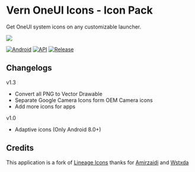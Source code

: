 # Vern OneUI Icons - Icon Pack
Get OneUI system icons on any customizable launcher.

![](https://i.ibb.co/w62Y7Y8/banner.png)

[![Android](https://img.shields.io/badge/Platform-Android-green.svg?style=flat-square)](https://www.android.com) [![API](https://img.shields.io/badge/API-21%2B-orange.svg?logo=android&style=flat-square)](https://developer.android.com/studio/releases/platforms) [![Release](https://img.shields.io/github/v/release/WSTxda/Lineage-Icons?style=flat-square)](https://github.com/KuatoDev/OneUI-Icons/releases/)

## Changelogs
v1.3
- Convert all PNG to Vector Drawable
- Separate Google Camera Icons form OEM Camera icons
- Add more icons for apps

v1.0 
- Adaptive icons (Only Android 8.0+)

## Credits
This application is a fork of [Lineage Icons](https://github.com/WSTxda/Lineage-Icons) 
thanks for [Amirzaidi](https://github.com/amirzaidi) and [Wstxda](https://github.com/WSTxda)
